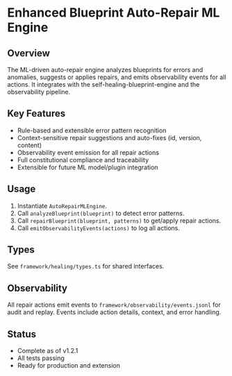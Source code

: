 # Enhanced Blueprint Auto-Repair ML Engine

<!--
@aegisBlueprint: enhanced-blueprint-auto-repair
@version: 1.2.1
@mode: lean
@intent: Documentation for the ML-driven blueprint auto-repair engine
@context: Describes design, usage, and observability for the v1.2.1 feature implementation
-->

## Overview
The ML-driven auto-repair engine analyzes blueprints for errors and anomalies, suggests or applies repairs, and emits observability events for all actions. It integrates with the self-healing-blueprint-engine and the observability pipeline.

## Key Features
- Rule-based and extensible error pattern recognition
- Context-sensitive repair suggestions and auto-fixes (id, version, content)
- Observability event emission for all repair actions
- Full constitutional compliance and traceability
- Extensible for future ML model/plugin integration

## Usage
1. Instantiate `AutoRepairMLEngine`.
2. Call `analyzeBlueprint(blueprint)` to detect error patterns.
3. Call `repairBlueprint(blueprint, patterns)` to get/apply repair actions.
4. Call `emitObservabilityEvents(actions)` to log all actions.

## Types
See `framework/healing/types.ts` for shared interfaces.

## Observability
All repair actions emit events to `framework/observability/events.jsonl` for audit and replay. Events include action details, context, and error handling.

## Status
- Complete as of v1.2.1
- All tests passing
- Ready for production and extension
